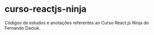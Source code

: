 # curso-reactjs-ninja
Códigos de estudos e anotações referentes ao Curso React.js Ninja do Fernando Daciuk.
